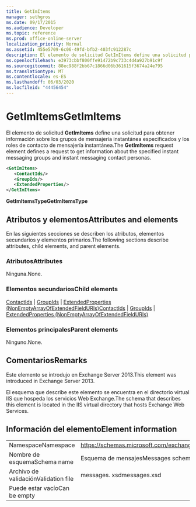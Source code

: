 ```yaml
---
title: GetImItems
manager: sethgros
ms.date: 09/17/2015
ms.audience: Developer
ms.topic: reference
ms.prod: office-online-server
localization_priority: Normal
ms.assetid: 455e5709-6c06-49fd-bfb2-403fc912287c
description: El elemento de solicitud GetImItems define una solicitud para obtener información sobre los grupos de mensajería instantánea especificados y los roles de contacto de mensajería instantánea.
ms.openlocfilehash: e3973cbbf800ffe91472b9c733c4d4a927b91c9f
ms.sourcegitcommit: 88ec988f2bb67c1866d06b361615f3674a24e795
ms.translationtype: MT
ms.contentlocale: es-ES
ms.lasthandoff: 06/03/2020
ms.locfileid: "44456454"
---
```

# <a name="getimitems"></a><span data-ttu-id="7c4d2-103">GetImItems</span><span class="sxs-lookup"><span data-stu-id="7c4d2-103">GetImItems</span></span>

<span data-ttu-id="7c4d2-104">El elemento de solicitud **GetImItems** define una solicitud para obtener información sobre los grupos de mensajería instantánea especificados y los roles de contacto de mensajería instantánea.</span><span class="sxs-lookup"><span data-stu-id="7c4d2-104">The **GetImItems** request element defines a request to get information about the specified instant messaging groups and instant messaging contact personas.</span></span> 
  
```XML
<GetImItems>
   <ContactIds/>
   <GroupIds/>
   <ExtendedProperties/>
</GetImItems>
```

 <span data-ttu-id="7c4d2-105">**GetImItemsType**</span><span class="sxs-lookup"><span data-stu-id="7c4d2-105">**GetImItemsType**</span></span>
## <a name="attributes-and-elements"></a><span data-ttu-id="7c4d2-106">Atributos y elementos</span><span class="sxs-lookup"><span data-stu-id="7c4d2-106">Attributes and elements</span></span>

<span data-ttu-id="7c4d2-107">En las siguientes secciones se describen los atributos, elementos secundarios y elementos primarios.</span><span class="sxs-lookup"><span data-stu-id="7c4d2-107">The following sections describe attributes, child elements, and parent elements.</span></span>
  
### <a name="attributes"></a><span data-ttu-id="7c4d2-108">Atributos</span><span class="sxs-lookup"><span data-stu-id="7c4d2-108">Attributes</span></span>

<span data-ttu-id="7c4d2-109">Ninguna.</span><span class="sxs-lookup"><span data-stu-id="7c4d2-109">None.</span></span>
  
### <a name="child-elements"></a><span data-ttu-id="7c4d2-110">Elementos secundarios</span><span class="sxs-lookup"><span data-stu-id="7c4d2-110">Child elements</span></span>

<span data-ttu-id="7c4d2-111">[ContactIds](contactids.md)  |  [GroupIds](groupids.md)  |  [ExtendedProperties (NonEmptyArrayOfExtendedFieldURIs)](extendedproperties-nonemptyarrayofextendedfielduris.md)</span><span class="sxs-lookup"><span data-stu-id="7c4d2-111">[ContactIds](contactids.md) | [GroupIds](groupids.md) | [ExtendedProperties (NonEmptyArrayOfExtendedFieldURIs)](extendedproperties-nonemptyarrayofextendedfielduris.md)</span></span>
  
### <a name="parent-elements"></a><span data-ttu-id="7c4d2-112">Elementos principales</span><span class="sxs-lookup"><span data-stu-id="7c4d2-112">Parent elements</span></span>

<span data-ttu-id="7c4d2-113">Ninguno.</span><span class="sxs-lookup"><span data-stu-id="7c4d2-113">None.</span></span>
  
## <a name="remarks"></a><span data-ttu-id="7c4d2-114">Comentarios</span><span class="sxs-lookup"><span data-stu-id="7c4d2-114">Remarks</span></span>

<span data-ttu-id="7c4d2-115">Este elemento se introdujo en Exchange Server 2013.</span><span class="sxs-lookup"><span data-stu-id="7c4d2-115">This element was introduced in Exchange Server 2013.</span></span>
  
<span data-ttu-id="7c4d2-116">El esquema que describe este elemento se encuentra en el directorio virtual IIS que hospeda los servicios Web Exchange.</span><span class="sxs-lookup"><span data-stu-id="7c4d2-116">The schema that describes this element is located in the IIS virtual directory that hosts Exchange Web Services.</span></span>
  
## <a name="element-information"></a><span data-ttu-id="7c4d2-117">Información del elemento</span><span class="sxs-lookup"><span data-stu-id="7c4d2-117">Element information</span></span>

|||
|:-----|:-----|
|<span data-ttu-id="7c4d2-118">Namespace</span><span class="sxs-lookup"><span data-stu-id="7c4d2-118">Namespace</span></span>  <br/> |https://schemas.microsoft.com/exchange/services/2006/messages  <br/> |
|<span data-ttu-id="7c4d2-119">Nombre de esquema</span><span class="sxs-lookup"><span data-stu-id="7c4d2-119">Schema name</span></span>  <br/> |<span data-ttu-id="7c4d2-120">Esquema de mensajes</span><span class="sxs-lookup"><span data-stu-id="7c4d2-120">Messages schema</span></span>  <br/> |
|<span data-ttu-id="7c4d2-121">Archivo de validación</span><span class="sxs-lookup"><span data-stu-id="7c4d2-121">Validation file</span></span>  <br/> |<span data-ttu-id="7c4d2-122">messages. xsd</span><span class="sxs-lookup"><span data-stu-id="7c4d2-122">messages.xsd</span></span>  <br/> |
|<span data-ttu-id="7c4d2-123">Puede estar vacío</span><span class="sxs-lookup"><span data-stu-id="7c4d2-123">Can be empty</span></span>  <br/> ||
   

